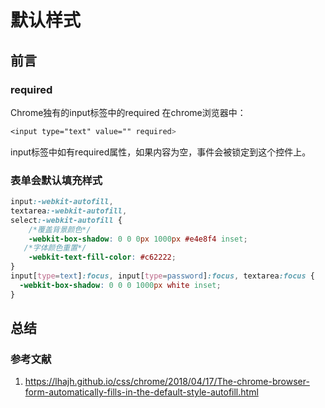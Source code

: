 # 默认样式

## 前言

### required

Chrome独有的input标签中的required
在chrome浏览器中：

```css
<input type="text" value="" required>
```

input标签中如有required属性，如果内容为空，事件会被锁定到这个控件上。

### 表单会默认填充样式

```css
input:-webkit-autofill,
textarea:-webkit-autofill,
select:-webkit-autofill {
    /*覆盖背景颜色*/
    -webkit-box-shadow: 0 0 0px 1000px #e4e8f4 inset;
   /*字体颜色重置*/
    -webkit-text-fill-color: #c62222;
}
input[type=text]:focus, input[type=password]:focus, textarea:focus {
  -webkit-box-shadow: 0 0 0 1000px white inset;
}
```

## 总结

### 参考文献
1. https://lhajh.github.io/css/chrome/2018/04/17/The-chrome-browser-form-automatically-fills-in-the-default-style-autofill.html
